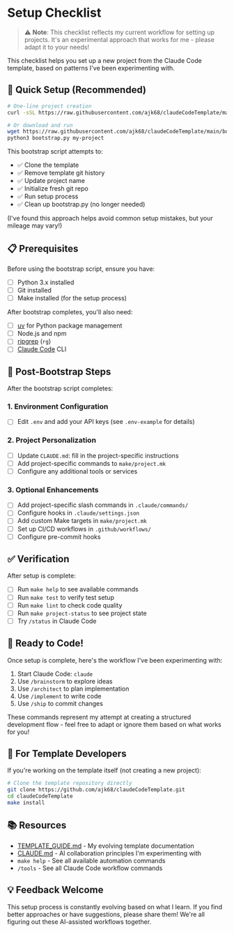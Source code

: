 # Setup Checklist

> ⚠️ **Note**: This checklist reflects my current workflow for setting up projects. It's an experimental approach that works for me - please adapt it to your needs!

This checklist helps you set up a new project from the Claude Code template, based on patterns I've been experimenting with.

## 🚀 Quick Setup (Recommended)

```bash
# One-line project creation
curl -sSL https://raw.githubusercontent.com/ajk68/claudeCodeTemplate/main/bootstrap.py | python3 - my-project

# Or download and run
wget https://raw.githubusercontent.com/ajk68/claudeCodeTemplate/main/bootstrap.py
python3 bootstrap.py my-project
```

This bootstrap script attempts to:
- ✅ Clone the template
- ✅ Remove template git history
- ✅ Update project name
- ✅ Initialize fresh git repo
- ✅ Run setup process
- ✅ Clean up bootstrap.py (no longer needed)

(I've found this approach helps avoid common setup mistakes, but your mileage may vary!)

## 📋 Prerequisites

Before using the bootstrap script, ensure you have:
- [ ] Python 3.x installed
- [ ] Git installed
- [ ] Make installed (for the setup process)

After bootstrap completes, you'll also need:
- [ ] [uv](https://github.com/astral-sh/uv) for Python package management
- [ ] Node.js and npm
- [ ] [ripgrep](https://github.com/BurntSushi/ripgrep) (`rg`)
- [ ] [Claude Code](https://claude.ai/code) CLI

## 🔄 Post-Bootstrap Steps

After the bootstrap script completes:

### 1. Environment Configuration
- [ ] Edit `.env` and add your API keys (see `.env-example` for details)

### 2. Project Personalization
- [ ] Update `CLAUDE.md`: fill in the project-specific instructions
- [ ] Add project-specific commands to `make/project.mk`
- [ ] Configure any additional tools or services

### 3. Optional Enhancements
- [ ] Add project-specific slash commands in `.claude/commands/`
- [ ] Configure hooks in `.claude/settings.json`
- [ ] Add custom Make targets in `make/project.mk`
- [ ] Set up CI/CD workflows in `.github/workflows/`
- [ ] Configure pre-commit hooks

## ✅ Verification

After setup is complete:
- [ ] Run `make help` to see available commands
- [ ] Run `make test` to verify test setup
- [ ] Run `make lint` to check code quality
- [ ] Run `make project-status` to see project state
- [ ] Try `/status` in Claude Code

## 🎯 Ready to Code!

Once setup is complete, here's the workflow I've been experimenting with:
1. Start Claude Code: `claude`
2. Use `/brainstorm` to explore ideas
3. Use `/architect` to plan implementation
4. Use `/implement` to write code
5. Use `/ship` to commit changes

These commands represent my attempt at creating a structured development flow - feel free to adapt or ignore them based on what works for you!

## 🔧 For Template Developers

If you're working on the template itself (not creating a new project):

```bash
# Clone the template repository directly
git clone https://github.com/ajk68/claudeCodeTemplate.git
cd claudeCodeTemplate
make install
```

## 📚 Resources

- [TEMPLATE_GUIDE.md](TEMPLATE_GUIDE.md) - My evolving template documentation
- [CLAUDE.md](CLAUDE.md) - AI collaboration principles I'm experimenting with
- `make help` - See all available automation commands
- `/tools` - See all Claude Code workflow commands

## 💡 Feedback Welcome

This setup process is constantly evolving based on what I learn. If you find better approaches or have suggestions, please share them! We're all figuring out these AI-assisted workflows together.
